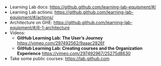 - Learning Lab docs: https://github.github.com/learning-lab-equipment/#/
- Learning Lab actions: https://github.github.com/learning-lab-equipment/#/actions/
- Architecture on GHE: https://github.github.com/learning-lab-equipment/#/6-1-architecture
- Videos: 
    - **GitHub Learning Lab: The User’s Journey** https://vimeo.com/297492562/9aaac2826f
    - **GitHub Learning Lab: Creating courses and the Organization Experience** https://vimeo.com/297492967/25275d8630
- Take some public courses: https://lab.github.com